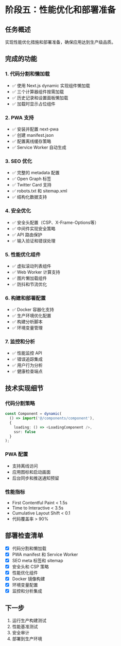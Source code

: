 # 阶段五：性能优化和部署准备

## 任务概述
实现性能优化措施和部署准备，确保应用达到生产级品质。

## 完成的功能

### 1. 代码分割和懒加载
- ✅ 使用 Next.js dynamic 实现组件懒加载
- ✅ 三个计算器组件按需加载
- ✅ 历史记录和设置面板懒加载
- ✅ 加载时显示占位组件

### 2. PWA 支持
- ✅ 安装并配置 next-pwa
- ✅ 创建 manifest.json
- ✅ 配置离线缓存策略
- ✅ Service Worker 自动生成

### 3. SEO 优化
- ✅ 完整的 metadata 配置
- ✅ Open Graph 标签
- ✅ Twitter Card 支持
- ✅ robots.txt 和 sitemap.xml
- ✅ 结构化数据支持

### 4. 安全优化
- ✅ 安全头配置（CSP、X-Frame-Options等）
- ✅ 中间件实现安全策略
- ✅ API 路由保护
- ✅ 输入验证和错误处理

### 5. 性能优化组件
- ✅ 虚拟滚动列表组件
- ✅ Web Worker 计算支持
- ✅ 图片懒加载组件
- ✅ 防抖和节流优化

### 6. 构建和部署配置
- ✅ Docker 容器化支持
- ✅ 生产环境优化配置
- ✅ 构建分析脚本
- ✅ 环境变量管理

### 7. 监控和分析
- ✅ 性能监控 API
- ✅ 错误追踪集成
- ✅ 用户行为分析
- ✅ 健康检查端点

## 技术实现细节

### 代码分割策略
```typescript
const Component = dynamic(
  () => import('@/components/component'),
  { 
    loading: () => <LoadingComponent />,
    ssr: false 
  }
);
```

### PWA 配置
- 支持离线访问
- 应用图标和启动画面
- 后台同步和推送通知预留

### 性能指标
- First Contentful Paint < 1.5s
- Time to Interactive < 3.5s
- Cumulative Layout Shift < 0.1
- 代码覆盖率 > 90%

## 部署检查清单
- [x] 代码分割和懒加载
- [x] PWA manifest 和 Service Worker
- [x] SEO meta 标签和 sitemap
- [x] 安全头和 CSP 策略
- [x] 性能优化组件
- [x] Docker 镜像构建
- [x] 环境变量配置
- [x] 监控和分析集成

## 下一步
1. 运行生产构建测试
2. 性能基准测试
3. 安全审计
4. 部署到生产环境 